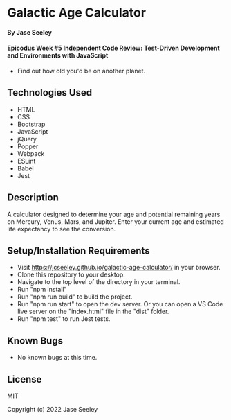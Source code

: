 # Galactic Age Calculator

#### By Jase Seeley

#### Epicodus Week #5 Independent Code Review: Test-Driven Development and Environments with JavaScript  
* Find out how old you'd be on another planet.

## Technologies Used
* HTML
* CSS
* Bootstrap
* JavaScript
* jQuery
* Popper
* Webpack
* ESLint
* Babel
* Jest

## Description

A calculator designed to determine your age and potential remaining years on Mercury, Venus, Mars, and Jupiter. Enter your current age and estimated life expectancy to see the conversion.

## Setup/Installation Requirements

* Visit https://jcseeley.github.io/galactic-age-calculator/ in your browser.
* Clone this repository to your desktop.
* Navigate to the top level of the directory in your terminal.
* Run "npm install"
* Run "npm run build" to build the project.
* Run "npm run start" to open the dev server. Or you can open a VS Code live server on the "index.html" file in the "dist" folder.
* Run "npm test" to run Jest tests.

## Known Bugs

* No known bugs at this time.

## License

MIT

Copyright (c) 2022 Jase Seeley  
